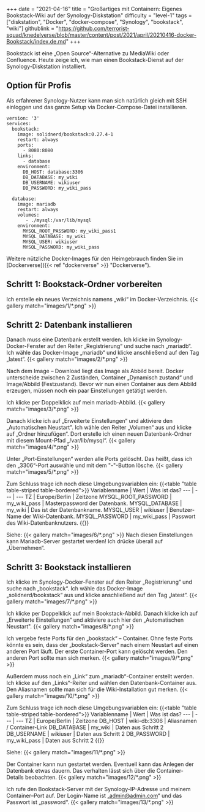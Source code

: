 +++
date = "2021-04-16"
title = "Großartiges mit Containern: Eigenes Bookstack-Wiki auf der Synology-Diskstation"
difficulty = "level-1"
tags = ["diskstation", "Docker", "docker-compose", "Synology", "bookstack", "wiki"]
githublink = "https://github.com/terrorist-squad/knedelverse/blob/master/content/post/2021/april/20210416-docker-Bookstack/index.de.md"
+++


Bookstack ist eine „Open Source“-Alternative zu MediaWiki oder Confluence. Heute zeige ich, wie man einen Bookstack-Dienst auf der Synology-Diskstation installiert.

## Option für Profis
Als erfahrener Synology-Nutzer kann man sich natürlich gleich mit SSH einloggen und das ganze Setup via Docker-Compose-Datei installieren.
```
version: '3'
services:
  bookstack:
    image: solidnerd/bookstack:0.27.4-1
    restart: always
    ports:
      - 8080:8080
    links:
      - database
    environment:
      DB_HOST: database:3306
      DB_DATABASE: my_wiki
      DB_USERNAME: wikiuser
      DB_PASSWORD: my_wiki_pass
      
  database:
    image: mariadb
    restart: always
    volumes:
       - ./mysql:/var/lib/mysql
    environment:
      MYSQL_ROOT_PASSWORD: my_wiki_pass1
      MYSQL_DATABASE: my_wiki
      MYSQL_USER: wikiuser
      MYSQL_PASSWORD: my_wiki_pass
```
Weitere nützliche Docker-Images für den Heimgebrauch finden Sie im [Dockerverse]({{< ref "dockerverse" >}} "Dockerverse").

## Schritt 1: Bookstack-Ordner vorbereiten
Ich erstelle ein neues Verzeichnis namens „wiki“ im Docker-Verzeichnis.
{{< gallery match="images/1/*.png" >}}

## Schritt 2: Datenbank installieren
Danach muss eine Datenbank erstellt werden. Ich klicke im Synology-Docker-Fenster auf den Reiter „Registrierung“ und suche nach „mariadb“. Ich wähle das Docker-Image „mariadb“ und klicke anschließend auf den Tag „latest“.
{{< gallery match="images/2/*.png" >}}

Nach dem Image – Download liegt das Image als Abbild bereit. Docker unterscheide zwischen 2 Zuständen, Container „Dynamisch zustand“ und Image/Abbild (Festzustand). Bevor wir nun einen Container aus dem Abbild erzeugen, müssen noch ein paar Einstellungen getätigt werden.

Ich klicke per Doppelklick  auf mein mariadb-Abbild.
{{< gallery match="images/3/*.png" >}}

Danach klicke ich auf „Erweiterte Einstellungen“ und aktiviere den „Automatischen Neustart". Ich wähle den Reiter „Volumen“ aus und klicke auf „Ordner hinzufügen“. Dort erstelle ich einen neuen Datenbank-Ordner mit diesem Mount-Pfad „/var/lib/mysql“.
{{< gallery match="images/4/*.png" >}}

Unter „Port-Einstellungen“ werden alle Ports gelöscht. Das heißt, dass ich den „3306“-Port auswähle und mit dem "-"-Button lösche.
{{< gallery match="images/5/*.png" >}}

Zum Schluss trage ich noch diese Umgebungsvariablen ein:
{{<table "table table-striped table-bordered">}}
Variablenname |	Wert | Was ist das?
--- | --- | ---
TZ	| Europe/Berlin |	Zeitzone
MYSQL_ROOT_PASSWORD	|  my_wiki_pass | 	Masterpassword der Datenbank.
MYSQL_DATABASE | 	my_wiki	|  Das ist der Datenbankname.
MYSQL_USER	|  wikiuser	|  Benutzer-Name der Wiki-Datenbank.
MYSQL_PASSWORD	|  my_wiki_pass	|  Passwort des Wiki-Datenbanknutzers.
{{</table>}}

Siehe:
{{< gallery match="images/6/*.png" >}}
Nach diesen Einstellungen kann Mariadb-Server gestartet werden! Ich drücke überall auf „Übernehmen“.

## Schritt 3: Bookstack installieren
Ich klicke im Synology-Docker-Fenster auf den Reiter „Registrierung“ und suche nach „bookstack“. Ich wähle das Docker-Image „solidnerd/bookstack“ aus und klicke anschließend auf den Tag „latest“.
{{< gallery match="images/7/*.png" >}}

Ich klicke per Doppelklick  auf mein Bookstack-Abbild. Danach klicke ich auf „Erweiterte Einstellungen“ und aktiviere auch hier den „Automatischen Neustart".
{{< gallery match="images/8/*.png" >}}

Ich vergebe feste Ports für den „bookstack“ – Container. Ohne feste Ports könnte es sein, dass der „bookstack-Server“ nach einem Neustart auf einen anderen Port läuft. Der erste Container-Port kann gelöscht werden. Den anderen Port sollte man sich merken.
{{< gallery match="images/9/*.png" >}}

Außerdem muss noch ein „Link“ zum „mariadb“-Container erstellt werden. Ich klicke auf den „Links“-Reiter und wählen den Datenbank-Container aus. Den Aliasnamen sollte man sich für die Wiki-Installation gut merken.
{{< gallery match="images/10/*.png" >}}


Zum Schluss trage ich noch diese Umgebungsvariablen ein:
{{<table "table table-striped table-bordered">}}
Variablenname |	Wert | Was ist das?
--- | --- | ---
TZ	| Europe/Berlin |	Zeitzone
DB_HOST	| wiki-db:3306	| Aliasnamen / Container-Link
DB_DATABASE	| my_wiki |	Daten aus Schritt 2
DB_USERNAME	| wikiuser |	Daten aus Schritt 2
DB_PASSWORD	| my_wiki_pass	| Daten aus Schritt 2
{{</table>}}

Siehe:
{{< gallery match="images/11/*.png" >}}

Der Container kann nun gestartet werden. Eventuell kann das Anlegen der Datenbank etwas dauern. Das verhalten lässt sich über die Container-Details beobachten.
{{< gallery match="images/12/*.png" >}}

Ich rufe den Bookstack-Server mit der Synology-IP-Adresse und meinem Container–Port auf. Der Login-Name ist „admin@admin.com“ und das Passwort ist „password“.
{{< gallery match="images/13/*.png" >}}

